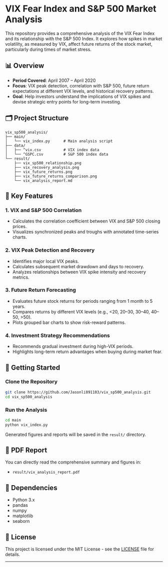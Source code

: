 # VIX Fear Index and S&P 500 Market Analysis

This repository provides a comprehensive analysis of the VIX Fear Index and its relationship with the S&P 500 Index. It explores how spikes in market volatility, as measured by VIX, affect future returns of the stock market, particularly during times of market stress.

## 📊 Overview

- **Period Covered**: April 2007 – April 2020
- **Focus**: VIX peak detection, correlation with S&P 500, future return expectations at different VIX levels, and historical recovery patterns.
- **Goal**: Help investors understand the implications of VIX spikes and devise strategic entry points for long-term investing.

## 🗂️ Project Structure

```
vix_sp500_analysis/
├── main/
│   └── vix_index.py      # Main analysis script
├── data/
│   ├── ^vix.csv          # VIX index data
│   └── ^GSPC.csv         # S&P 500 index data
└── result/
    ├── vix_sp500_relationship.png
    ├── vix_recovery_analysis.png
    ├── vix_future_returns.png
    ├── vix_future_returns_comparison.png
    └── vix_analysis_report.md
```

## 📌 Key Features

### 1. VIX and S&P 500 Correlation
- Calculates the correlation coefficient between VIX and S&P 500 closing prices.
- Visualizes synchronized peaks and troughs with annotated time-series charts.

### 2. VIX Peak Detection and Recovery
- Identifies major local VIX peaks.
- Calculates subsequent market drawdown and days to recovery.
- Analyzes relationships between VIX spike intensity and recovery metrics.

### 3. Future Return Forecasting
- Evaluates future stock returns for periods ranging from 1 month to 5 years.
- Compares returns by different VIX levels (e.g., <20, 20–30, 30–40, 40–50, >50).
- Plots grouped bar charts to show risk-reward patterns.

### 4. Investment Strategy Recommendations
- Recommends gradual investment during high-VIX periods.
- Highlights long-term return advantages when buying during market fear.

## 🚀 Getting Started

### Clone the Repository
```bash
git clone https://github.com/Jasonli891103/vix_sp500_analysis.git
cd vix_sp500_analysis
```

### Run the Analysis
```bash
cd main
python vix_index.py
```

Generated figures and reports will be saved in the `result/` directory.

## 📄 PDF Report
You can directly read the comprehensive summary and figures in:
- `result/vix_analysis_report.pdf`

## 🧠 Dependencies
- Python 3.x
- pandas
- numpy
- matplotlib
- seaborn

## 📘 License
This project is licensed under the MIT License - see the [LICENSE](LICENSE) file for details.

---
